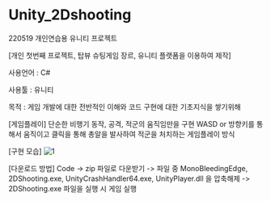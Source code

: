 # Unity_2Dshooting
 220519 개인연습용 유니티 프로젝트


[개인 첫번째 프로젝트, 탑뷰 슈팅게임 장르, 유니티 플랫폼을 이용하여 제작]


사용언어 : C#


사용툴 : 유니티


목적 : 게임 개발에 대한 전반적인 이해와 코드 구현에 대한 기초지식을 쌓기위해


[게임플레이]
단순한 비행기 동작, 공격, 적군의 움직임만을 구현
WASD or 방향키를 통해서 움직이고 클릭을 통해 총알을 발사하여 적군을 처치하는 게임플레이 방식


[구현 모습]
![1](https://github.com/KORgosu/Unity_2Dshooting/assets/47071344/a748f7bb-7276-4adb-9c87-9bd75a645619)


[다운로드 방법]
Code -> zip 파일로 다운받기 -> 파일 중 MonoBleedingEdge, 2DShooting.exe, UnityCrashHandler64.exe, UnityPlayer.dll 을 압축해제
-> 2DShooting.exe 파일을 실행 시 게임 실행
